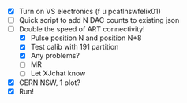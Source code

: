 - [x] Turn on VS electronics (f u pcatlnswfelix01)
- [ ] Quick script to add N DAC counts to existing json
- [ ] Double the speed of ART connectivity!
  - [x] Pulse position N and position N+8
  - [x] Test calib with 191 partition
  - [x] Any problems?
  - [ ] MR
  - [ ] Let XJchat know
- [x] CERN NSW, 1 plot?
- [x] Run!
